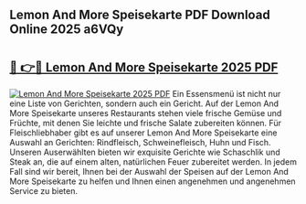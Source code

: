## Lemon And More Speisekarte PDF Download Online 2025 a6VQy

# <h2><a href="http://gc7oy3.nevu.top/?p=Lemon+And+More+Speisekarte">🔗 👉🔴 Lemon And More Speisekarte 2025 PDF</a></h2>

[![Lemon And More Speisekarte 2025 PDF](https://i.imgur.com/dBaPXMq.png)](http://gc7oy3.nevu.top/?p=Lemon+And+More+Speisekarte)
Ein Essensmenü ist nicht nur eine Liste von Gerichten, sondern auch ein Gericht. Auf der Lemon And More Speisekarte unseres Restaurants stehen viele frische Gemüse und Früchte, mit denen Sie leichte und frische Salate zubereiten können. Für Fleischliebhaber gibt es auf unserer Lemon And More Speisekarte eine Auswahl an Gerichten: Rindfleisch, Schweinefleisch, Huhn und Fisch. Unseren Auserwählten bieten wir exquisite Gerichte wie Schaschlik und Steak an, die auf einem alten, natürlichen Feuer zubereitet werden. In jedem Fall sind wir bereit, Ihnen bei der Auswahl der Speisen auf der Lemon And More Speisekarte zu helfen und Ihnen einen angenehmen und angenehmen Service zu bieten.
